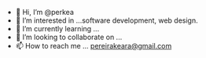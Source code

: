 - 👋 Hi, I’m @perkea
- 👀 I’m interested in ...software development, web design.
- 🌱 I’m currently learning ...
- 💞️ I’m looking to collaborate on ...
- 📫 How to reach me ... pereirakeara@gmail.com

<!---
perkea/perkea is a ✨ special ✨ repository because its `README.md` (this file) appears on your GitHub profile.
You can click the Preview link to take a look at your changes.
--->
